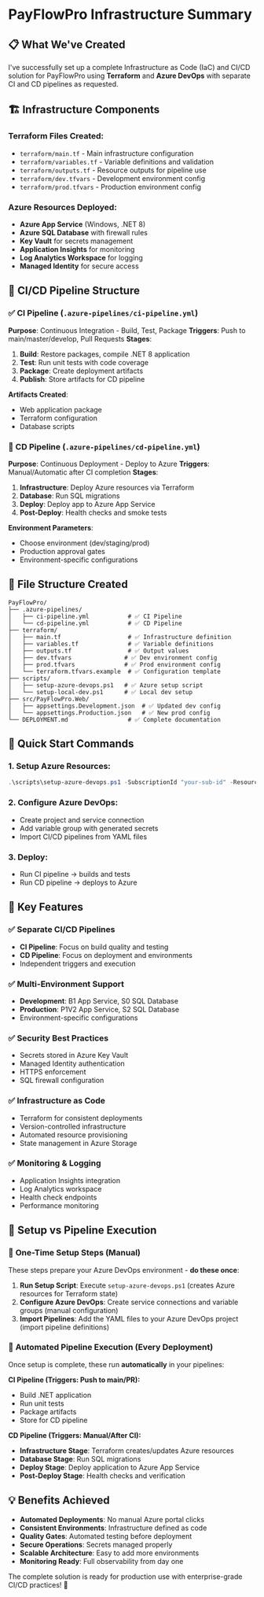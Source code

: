 # PayFlowPro Infrastructure Summary

## 📋 What We've Created

I've successfully set up a complete Infrastructure as Code (IaC) and CI/CD solution for PayFlowPro using **Terraform** and **Azure DevOps** with separate CI and CD pipelines as requested.

## 🏗️ Infrastructure Components

### Terraform Files Created:
- `terraform/main.tf` - Main infrastructure configuration
- `terraform/variables.tf` - Variable definitions and validation
- `terraform/outputs.tf` - Resource outputs for pipeline use
- `terraform/dev.tfvars` - Development environment config
- `terraform/prod.tfvars` - Production environment config

### Azure Resources Deployed:
- **Azure App Service** (Windows, .NET 8)
- **Azure SQL Database** with firewall rules
- **Key Vault** for secrets management
- **Application Insights** for monitoring
- **Log Analytics Workspace** for logging
- **Managed Identity** for secure access

## 🔄 CI/CD Pipeline Structure

### ✅ CI Pipeline (`.azure-pipelines/ci-pipeline.yml`)
**Purpose**: Continuous Integration - Build, Test, Package
**Triggers**: Push to main/master/develop, Pull Requests
**Stages**:
1. **Build**: Restore packages, compile .NET 8 application
2. **Test**: Run unit tests with code coverage
3. **Package**: Create deployment artifacts
4. **Publish**: Store artifacts for CD pipeline

**Artifacts Created**:
- Web application package
- Terraform configuration
- Database scripts

### 🚀 CD Pipeline (`.azure-pipelines/cd-pipeline.yml`)
**Purpose**: Continuous Deployment - Deploy to Azure
**Triggers**: Manual/Automatic after CI completion
**Stages**:
1. **Infrastructure**: Deploy Azure resources via Terraform
2. **Database**: Run SQL migrations
3. **Deploy**: Deploy app to Azure App Service
4. **Post-Deploy**: Health checks and smoke tests

**Environment Parameters**:
- Choose environment (dev/staging/prod)
- Production approval gates
- Environment-specific configurations

## 📁 File Structure Created

```
PayFlowPro/
├── .azure-pipelines/
│   ├── ci-pipeline.yml           # ✅ CI Pipeline
│   └── cd-pipeline.yml           # ✅ CD Pipeline
├── terraform/
│   ├── main.tf                   # ✅ Infrastructure definition
│   ├── variables.tf              # ✅ Variable definitions
│   ├── outputs.tf                # ✅ Output values
│   ├── dev.tfvars               # ✅ Dev environment config
│   ├── prod.tfvars              # ✅ Prod environment config
│   └── terraform.tfvars.example  # ✅ Configuration template
├── scripts/
│   ├── setup-azure-devops.ps1   # ✅ Azure setup script
│   └── setup-local-dev.ps1      # ✅ Local dev setup
├── src/PayFlowPro.Web/
│   ├── appsettings.Development.json  # ✅ Updated dev config
│   └── appsettings.Production.json   # ✅ New prod config
└── DEPLOYMENT.md                 # ✅ Complete documentation
```

## 🚀 Quick Start Commands

### 1. Setup Azure Resources:
```powershell
.\scripts\setup-azure-devops.ps1 -SubscriptionId "your-sub-id" -ResourceGroupName "payflowpro-terraform-rg" -ServiceConnectionName "azure-connection"
```

### 2. Configure Azure DevOps:
- Create project and service connection
- Add variable group with generated secrets
- Import CI/CD pipelines from YAML files

### 3. Deploy:
- Run CI pipeline → builds and tests
- Run CD pipeline → deploys to Azure

## 🔧 Key Features

### ✅ Separate CI/CD Pipelines
- **CI Pipeline**: Focus on build quality and testing
- **CD Pipeline**: Focus on deployment and environments
- Independent triggers and execution

### ✅ Multi-Environment Support
- **Development**: B1 App Service, S0 SQL Database
- **Production**: P1V2 App Service, S2 SQL Database
- Environment-specific configurations

### ✅ Security Best Practices
- Secrets stored in Azure Key Vault
- Managed Identity authentication
- HTTPS enforcement
- SQL firewall configuration

### ✅ Infrastructure as Code
- Terraform for consistent deployments
- Version-controlled infrastructure
- Automated resource provisioning
- State management in Azure Storage

### ✅ Monitoring & Logging
- Application Insights integration
- Log Analytics workspace
- Health check endpoints
- Performance monitoring

## 🎯 Setup vs Pipeline Execution

### 🔧 **One-Time Setup Steps (Manual)**
These steps prepare your Azure DevOps environment - **do these once**:

1. **Run Setup Script**: Execute `setup-azure-devops.ps1` (creates Azure resources for Terraform state)
2. **Configure Azure DevOps**: Create service connections and variable groups (manual configuration)
3. **Import Pipelines**: Add the YAML files to your Azure DevOps project (import pipeline definitions)

### 🚀 **Automated Pipeline Execution (Every Deployment)**
Once setup is complete, these run **automatically** in your pipelines:

**CI Pipeline (Triggers: Push to main/PR):**
- Build .NET application
- Run unit tests
- Package artifacts
- Store for CD pipeline

**CD Pipeline (Triggers: Manual/After CI):**
- **Infrastructure Stage**: Terraform creates/updates Azure resources
- **Database Stage**: Run SQL migrations
- **Deploy Stage**: Deploy application to Azure App Service
- **Post-Deploy Stage**: Health checks and verification

## 💡 Benefits Achieved

- **Automated Deployments**: No manual Azure portal clicks
- **Consistent Environments**: Infrastructure defined as code
- **Quality Gates**: Automated testing before deployment
- **Secure Operations**: Secrets managed properly
- **Scalable Architecture**: Easy to add more environments
- **Monitoring Ready**: Full observability from day one

The complete solution is ready for production use with enterprise-grade CI/CD practices! 🎉